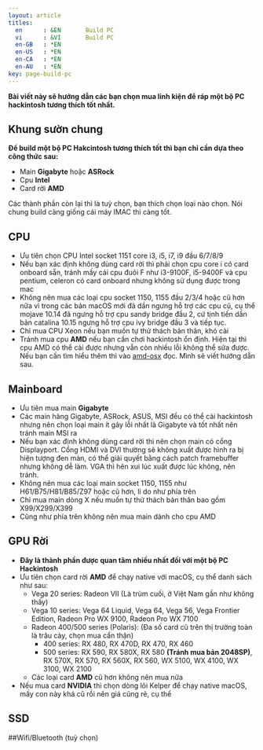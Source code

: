 ```yaml
---
layout: article
titles:
  en      : &EN       Build PC
  vi      : &VI       Build PC
  en-GB   : *EN
  en-US   : *EN
  en-CA   : *EN
  en-AU   : *EN
key: page-build-pc
---
```

__Bài viết này sẽ hướng dẫn các bạn chọn mua linh kiện để ráp một bộ PC hackintosh tương thích tốt nhất.__

## Khung sườn chung

__Để build một bộ PC Hakcintosh tương thích tốt thì bạn chỉ cần dựa theo công thức sau:__

+ Main __Gigabyte__ hoặc __ASRock__
+ Cpu __Intel__
+ Card rời __AMD__

Các thành phần còn lại thì là tuỳ chọn, bạn thích chọn loại nào chọn. Nói chung build càng giống cái máy IMAC thì càng tốt.

## CPU

+ Ưu tiên chọn CPU Intel socket 1151 core i3, i5, i7, i9 đầu 6/7/8/9
+ Nếu bạn xác định không dùng card rời thì phải chọn cpu core i có card onboard sẵn, tránh mấy cái cpu đuôi F như i3-9100F, i5-9400F và cpu pentium, celeron có card onboard nhưng không sử dụng được trong mac
+ Không nên mua các loại cpu socket 1150, 1155 đầu 2/3/4 hoặc cũ hơn nữa vì trong các bản macOS mới đã dần ngưng hỗ trợ các cpu cũ, cụ thể mojave 10.14 đã ngưng hỗ trợ cpu sandy bridge đầu 2, cứ tịnh tiến dần bản catalina 10.15 ngưng hỗ trợ cpu ivy bridge đầu 3 và tiếp tục.
+ Chỉ mua CPU Xeon nếu bạn muốn tự thử thách bản thân, khó cài
+ Tránh mua cpu __AMD__ nếu bạn cần chơi hackintosh ổn định. Hiện tại thì cpu AMD có thể cài được nhưng vẫn còn nhiều lỗi không thể sửa được. Nếu bạn cần tìm hiểu thêm thì vào [amd-osx](https://amd-osx.com/) đọc. Mình sẽ viết hướng dẫn sau.

## Mainboard

+ Ưu tiên mua main __Gigabyte__ 
+ Các main hãng Gigabyte, ASRock, ASUS, MSI đều có thể cài hackintosh nhưng nên chọn loại main ít gây lỗi nhất là Gigabyte và tốt nhất nên tránh main MSI ra
+ Nếu bạn xác định không dùng card rời thì nên chọn main có cổng Displayport. Cổng HDMI và DVI thường sẽ không xuất được hình ra bị hiện tượng đen màn, có thể giải quyết bằng cách patch framebuffer nhưng không dễ làm. VGA thì hên xui lúc xuất được lúc không, nên tránh.
+ Không nên mua các loại main socket 1150, 1155 như H61/B75/H81/B85/Z97 hoặc cũ hơn, lí do như phía trên
+ Chỉ mua main dòng X nếu muốn tự thử thách bản thân bao gồm X99/X299/X399
+ Cũng như phía trên không nên mua main dành cho cpu AMD

## GPU Rời

+ __Đây là thành phần được quan tâm nhiều nhất đối với một bộ PC Hackintosh__
+ Ưu tiên chọn card rời __AMD__ để chạy native với macOS, cụ thể danh sách như sau:
  - Vega 20 series: Radeon VII (Là trùm cuối, ở Việt Nam gần như không thấy)
  - Vega 10 series: Vega 64 Liquid, Vega 64, Vega 56, Vega Frontier Edition, Radeon Pro WX 9100, Radeon Pro WX 7100
  - Radeon 400/500 series (Polaris): (Đa số card cũ trên thị trường toàn là trâu cày, chọn mua cẩn thận)
    - 400 series: RX 480, RX 470D, RX 470, RX 460
    - 500 series: RX 590, RX 580X, RX 580 __(Tránh mua bản 2048SP)__, RX 570X, RX 570, RX 560X, RX 560, WX 5100, WX 4100, WX 3100, WX 2100
  - Các loại card __AMD__ cũ hơn không nên mua nữa
+ Nếu mua card __NVIDIA__ thì chọn dòng lõi Kelper để chạy native macOS, mấy con này khá cũ rồi nên giá cũng rẻ, cụ thể

## SSD



##Wifi/Bluetooth (tuỳ chọn)



